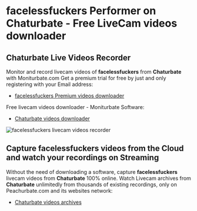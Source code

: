 # facelessfuckers Performer on Chaturbate - Free LiveCam videos downloader

## Chaturbate Live Videos Recorder

Monitor and record livecam videos of **facelessfuckers** from **Chaturbate** with Moniturbate.com
Get a premium trial for free by just and only registering with your Email address:
* [facelessfuckers Premium videos downloader](https://moniturbate.com/request-demo-licence-key.html)

Free livecam videos downloader - Moniturbate Software:
* [Chaturbate videos downloader](https://moniturbate.com/moniturbate-download-software.html)

![facelessfuckers livecam videos recorder](https://peachurnet.com/templates/moniturbate-software.png)


## Capture facelessfuckers videos from the Cloud and watch your recordings on Streaming

Without the need of downloading a software, capture **facelessfuckers** livecam videos from **Chaturbate** 100% online.
Watch Livecam archives from **Chaturbate** unlimitedly from thousands of existing recordings, only on Peachurbate.com and its websites network:
* [Chaturbate videos archives](https://peachurnet.com/)